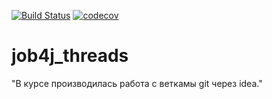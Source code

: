 [![Build Status](https://www.travis-ci.com/Selesito/job4j_threads.svg?branch=master)](https://www.travis-ci.com/Selesito/job4j_threads)
[![codecov](https://codecov.io/gh/Selesito/job4j_threads/branch/master/graph/badge.svg)](https://codecov.io/gh/Selesito/job4j_threads)
# job4j_threads
"В курсе производилась работа с веткамы git через idea."

